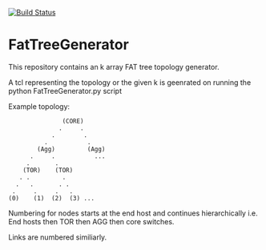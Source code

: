 [![Build Status](https://travis-ci.org/sameedali/FATGraphgenerator.svg?branch=master)](https://travis-ci.org/sameedali/FATGraphgenerator)

FatTreeGenerator
=================

This repository contains an k array FAT tree topology generator.


A tcl representing the topology or the given k is geenrated on running the python FatTreeGenerator.py script



Example topology:

 
                   (CORE)
                  .     .
                .        .
              .           .
            (Agg)         (Agg)
          .     .           ...
         .       .
        (TOR)    (TOR)
       . .         .
      .   .       . .
     .     .     .   .
    (0)    (1)  (2)  (3) ...


Numbering for nodes starts at the end host and continues hierarchically i.e. End hosts then TOR then AGG then core switches.


Links are numbered similiarly.
